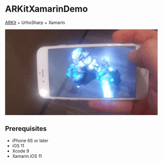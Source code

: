 # ARKitXamarinDemo
[ARKit](https://developer.apple.com/arkit/) + UrhoSharp + Xamarin

![Screenshot](Screenshot.gif)

## Prerequisites
 * iPhone 6S or later
 * iOS 11 
 * Xcode 9
 * Xamarin.iOS 11